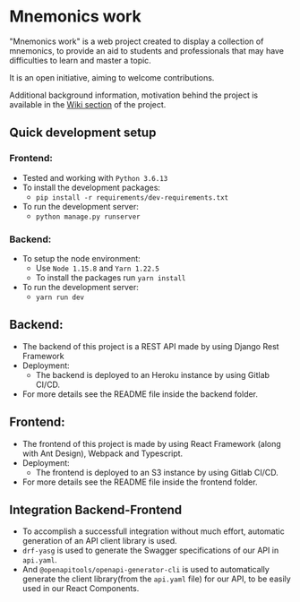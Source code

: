 # Mnemonics work
"Mnemonics work" is a web project created to display a collection of mnemonics, to provide an aid to students and professionals that may have difficulties to learn and master a topic.

It is an open initiative, aiming to welcome contributions.

Additional background information, motivation behind the project is available in the [Wiki section](https://github.com/mnemonics-work/mnemonics/wiki) of the project.

## Quick development setup
### Frontend:
- Tested and working with `Python 3.6.13`
- To install the development packages:
    - `pip install -r requirements/dev-requirements.txt`
- To run the development server:
    - `python manage.py runserver`
### Backend:
- To setup the node environment:
    - Use `Node 1.15.8` and `Yarn 1.22.5`
    - To install the packages run `yarn install`
- To run the development server:
    - `yarn run dev`

## Backend:
- The backend of this project is a REST API made by using Django Rest Framework
- Deployment: 
    - The backend is deployed to an Heroku instance by using Gitlab CI/CD.
- For more details see the README file inside the backend folder.

## Frontend:
- The frontend of this project is made by using React Framework (along with Ant Design), Webpack and Typescript.
- Deployment: 
    - The frontend is deployed to an S3 instance by using Gitlab CI/CD.
- For more details see the README file inside the frontend folder.

## Integration Backend-Frontend
- To accomplish a successfull integration without much effort, automatic generation of an  API client library is used.
- `drf-yasg` is used to generate the Swagger specifications of our API in `api.yaml`.
- And `@openapitools/openapi-generator-cli` is used to automatically generate the client library(from the `api.yaml` file) for our API, to be easily used in our React Components.
